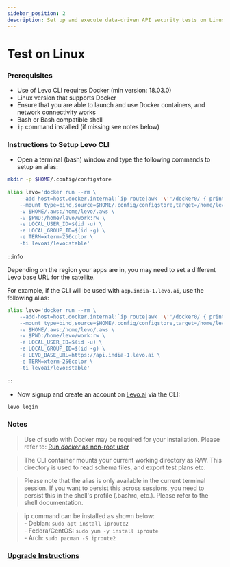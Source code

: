 ```yaml
---
sidebar_position: 2
description: Set up and execute data-driven API security tests on Linux with Levo.ai. Follow our detailed guide for seamless installation and robust testing results.
---
```


# Test on Linux

### Prerequisites

*   Use of Levo CLI requires Docker (min version: 18.03.0)
*   Linux version that supports Docker
*   Ensure that you are able to launch and use Docker containers, and network connectivity works
*   Bash or Bash compatible shell
*   `ip` command installed (if missing see notes below)

### Instructions to Setup Levo CLI

*   Open a terminal (bash) window and type the following commands to setup an alias:

```bash
mkdir -p $HOME/.config/configstore
 
alias levo='docker run --rm \
    --add-host=host.docker.internal:`ip route|awk '\''/docker0/ { print $9 }'\''` \
    --mount type=bind,source=$HOME/.config/configstore,target=/home/levo/.config/configstore \
    -v $HOME/.aws:/home/levo/.aws \
    -v $PWD:/home/levo/work:rw \
    -e LOCAL_USER_ID=$(id -u) \
    -e LOCAL_GROUP_ID=$(id -g) \
    -e TERM=xterm-256color \
    -ti levoai/levo:stable'
```

:::info

Depending on the region your apps are in, you may need to set a different Levo base URL for the satellite.

For example, if the CLI will be used with `app.india-1.levo.ai`, use the following alias:

```bash
alias levo='docker run --rm \
    --add-host=host.docker.internal:`ip route|awk '\''/docker0/ { print $9 }'\''` \
    --mount type=bind,source=$HOME/.config/configstore,target=/home/levo/.config/configstore \
    -v $HOME/.aws:/home/levo/.aws \
    -v $PWD:/home/levo/work:rw \
    -e LOCAL_USER_ID=$(id -u) \
    -e LOCAL_GROUP_ID=$(id -g) \
    -e LEVO_BASE_URL=https://api.india-1.levo.ai \
    -e TERM=xterm-256color \
    -ti levoai/levo:stable'
```

:::

*   Now signup and create an account on [Levo.ai](https://Levo.ai) via the CLI:

```bash
levo login
```

### Notes

> Use of sudo with Docker may be required for your installation. Please refer to: [Run *docker* as non-root user](https://docs.docker.com/engine/install/linux-postinstall/#manage-docker-as-a-non-root-user)

> The CLI container mounts your current working directory as R/W. This directory is used to read schema files, and export test plans etc.

> Please note that the alias is only available in the current terminal session. If you want to persist this across sessions, you need to persist this in the shell's profile (.bashrc, etc.). Please refer to the shell documentation.

> **ip** command can be installed as shown below:  
    - Debian: `sudo apt install iproute2`  
    - Fedora/CentOS: `sudo yum -y install iproute`  
    - Arch: `sudo pacman -S iproute2`

### [Upgrade Instructions][cli-upgrade]

[cli-upgrade]: levo-cli-upgrade-instructions.md#linux

